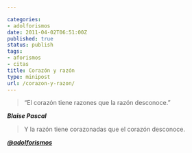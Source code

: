 ```yaml
---

categories:
- adolforismos
date: 2011-04-02T06:51:00Z
published: true
status: publish
tags:
- aforismos
- citas
title: Corazón y razón
type: minipost
url: /corazon-y-razon/
---
```


>“El corazón tiene razones que la razón desconoce.”

_**Blaise Pascal**_
>Y la razón tiene corazonadas que el corazón desconoce.

_**<a href="http://twitter.com/adolforismos">@adolforismos</a>**_
